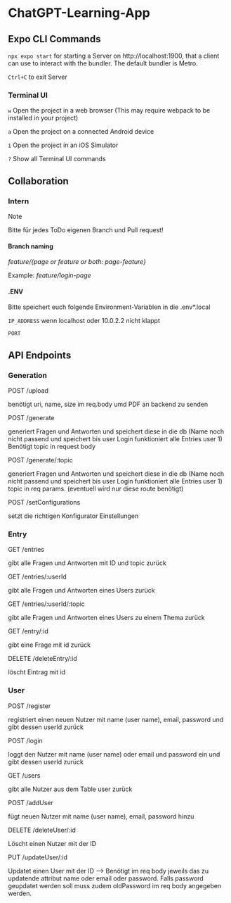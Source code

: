 # ChatGPT-Learning-App

## Expo CLI Commands
`npx expo start` for starting a Server on http://localhost:1900, that a client can use to interact with the bundler. The default bundler is Metro.

`Ctrl+C` to exit Server

### Terminal UI
`w` Open the project in a web browser (This may require webpack to be installed in your project)

`a` Open the project on a connected Android device

`i` Open the project in an iOS Simulator

`?` Show all Terminal UI commands

## Collaboration
### Intern
> [!NOTE]
> Bitte für jedes ToDo eigenen Branch und Pull request!

#### Branch naming
_feature/{page or feature or both: page-feature}_

Example: _feature/login-page_

#### .ENV
Bitte speichert euch folgende Environment-Variablen in die .env*.local

`IP_ADDRESS` wenn localhost oder 10.0.2.2 nicht klappt

`PORT`

## API Endpoints

### Generation

POST /upload 

benötigt uri, name, size im req.body umd PDF an backend zu senden

POST /generate

generiert Fragen und Antworten und speichert diese in die db (Name noch nicht passend und speichert bis user Login funktioniert alle Entries user 1)
Benötigt topic in request body

POST /generate/:topic

generiert Fragen und Antworten und speichert diese in die db (Name noch nicht passend und speichert bis user Login funktioniert alle Entries user 1)
topic in req params. (eventuell wird nur diese route benötigt)

POST /setConfigurations

setzt die richtigen Konfigurator Einstellungen


### Entry

GET /entries

gibt alle Fragen und Antworten mit ID und topic zurück

GET /entries/:userId

gibt alle Fragen und Antworten eines Users zurück

GET /entries/:userId/:topic

gibt alle Fragen und Antworten eines Users zu einem Thema zurück

GET /entry/:id

gibt eine Frage mit id zurück

DELETE /deleteEntry/:id

löscht Eintrag mit id

### User

POST /register

registriert einen neuen Nutzer mit name (user name), email, password und gibt dessen userId zurück

POST /login 

loggt den Nutzer mit name (user name) oder email und password ein und gibt dessen userId zurück

GET /users 

gibt alle Nutzer aus dem Table user zurück

POST /addUser 

fügt neuen Nutzer mit name (user name), email, password hinzu

DELETE /deleteUser/:id

Löscht einen Nutzer mit der ID

PUT /updateUser/:id

Updatet einen User mit der ID --> Benötigt im req body jeweils das zu updatende attribut name oder email oder password. Falls password geupdatet werden soll muss zudem oldPassword im req body angegeben werden. 
